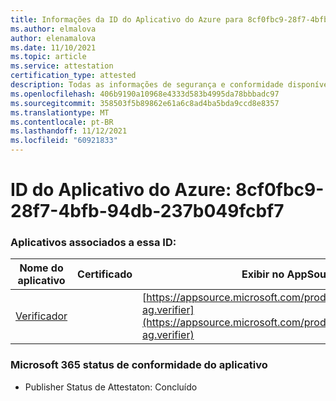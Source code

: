 ```yaml
---
title: Informações da ID do Aplicativo do Azure para 8cf0fbc9-28f7-4bfb-94db-237b049fcbf7
ms.author: elmalova
author: elenamalova
ms.date: 11/10/2021
ms.topic: article
ms.service: attestation
certification_type: attested
description: Todas as informações de segurança e conformidade disponíveis para 8cf0fbc9-28f7-4bfb-94db-237b049fcbf7.
ms.openlocfilehash: 406b9190a10968e4333d583b4995da78bbbadc97
ms.sourcegitcommit: 358503f5b89862e61a6c8ad4ba5bda9ccd8e8357
ms.translationtype: MT
ms.contentlocale: pt-BR
ms.lasthandoff: 11/12/2021
ms.locfileid: "60921833"
---
```

# <a name="azure-app-id-8cf0fbc9-28f7-4bfb-94db-237b049fcbf7"></a>ID do Aplicativo do Azure: 8cf0fbc9-28f7-4bfb-94db-237b049fcbf7


### <a name="apps-associated-with-this-id"></a>Aplicativos associados a essa ID:
| **Nome do aplicativo** | **Certificado** | **Exibir no AppSource** |
|--------------|---------------|-----------------------|
| [Verificador](https://docs.microsoft.com/microsoft-365-app-certification/forward/officeatwork-ag.verifier) |  | [https://appsource.microsoft.com/product/office/officeatwork-ag.verifier](https://appsource.microsoft.com/product/office/officeatwork-ag.verifier) |

### <a name="microsoft-365-app-compliance-status"></a>Microsoft 365 status de conformidade do aplicativo
- Publisher Status de Attestaton: Concluído
